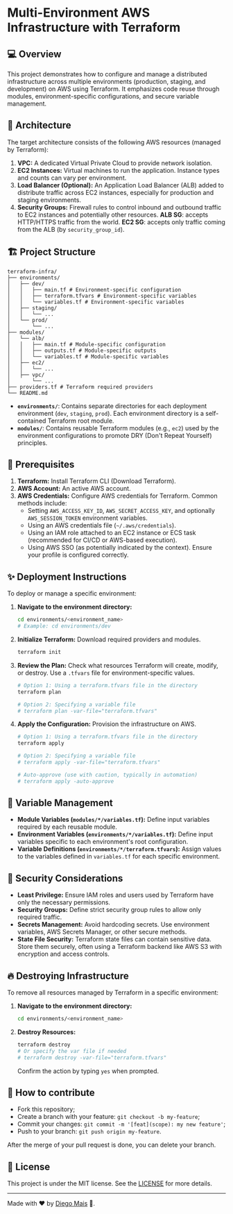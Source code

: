 # Multi-Environment AWS Infrastructure with Terraform

## :computer: Overview

This project demonstrates how to configure and manage a distributed infrastructure across multiple environments (production, staging, and development) on AWS using Terraform. It emphasizes code reuse through modules, environment-specific configurations, and secure variable management.

## :rocket: Architecture

The target architecture consists of the following AWS resources (managed by Terraform):

1.  **VPC:** A dedicated Virtual Private Cloud to provide network isolation.
2.  **EC2 Instances:** Virtual machines to run the application. Instance types and counts can vary per environment.
3.  **Load Balancer (Optional):** An Application Load Balancer (ALB) added to distribute traffic across EC2 instances, especially for production and staging environments.
4.  **Security Groups:** Firewall rules to control inbound and outbound traffic to EC2 instances and potentially other resources. **ALB SG**: accepts HTTP/HTTPS traffic from the world. **EC2 SG**: accepts only traffic coming from the ALB (by `security_group_id`).

## :building_construction: Project Structure

```
terraform-infra/
├── environments/
│   ├── dev/
│   │   ├── main.tf # Environment-specific configuration
│   │   ├── terraform.tfvars # Environment-specific variables
│   │   └── variables.tf # Environment-specific variables
│   ├── staging/
│   │   └── ...
│   └── prod/
│       └── ...
├── modules/
│   └── alb/
│   │   ├── main.tf # Module-specific configuration
│   │   ├── outputs.tf # Module-specific outputs
│   │   └── variables.tf # Module-specific variables
│   ├── ec2/
│   │   └── ...
│   ├── vpc/
│       └── ...
├── providers.tf # Terraform required providers
└── README.md
```

*   **`environments/`**: Contains separate directories for each deployment environment (`dev`, `staging`, `prod`). Each environment directory is a self-contained Terraform root module.
*   **`modules/`**: Contains reusable Terraform modules (e.g., `ec2`) used by the environment configurations to promote DRY (Don't Repeat Yourself) principles.

## :seat: Prerequisites

1.  **Terraform:** Install Terraform CLI (Download Terraform).
2.  **AWS Account:** An active AWS account.
3.  **AWS Credentials:** Configure AWS credentials for Terraform. Common methods include:
    *   Setting `AWS_ACCESS_KEY_ID`, `AWS_SECRET_ACCESS_KEY`, and optionally `AWS_SESSION_TOKEN` environment variables.
    *   Using an AWS credentials file (`~/.aws/credentials`).
    *   Using an IAM role attached to an EC2 instance or ECS task (recommended for CI/CD or AWS-based execution).
    *   Using AWS SSO (as potentially indicated by the context). Ensure your profile is configured correctly.

## :sparkles: Deployment Instructions

To deploy or manage a specific environment:

1.  **Navigate to the environment directory:**
    ```bash
    cd environments/<environment_name>
    # Example: cd environments/dev
    ```

2.  **Initialize Terraform:**
    Download required providers and modules.
    ```bash
    terraform init
    ```

3.  **Review the Plan:**
    Check what resources Terraform will create, modify, or destroy. Use a `.tfvars` file for environment-specific values.
    ```bash
    # Option 1: Using a terraform.tfvars file in the directory
    terraform plan

    # Option 2: Specifying a variable file
    # terraform plan -var-file="terraform.tfvars"
    ```

4.  **Apply the Configuration:**
    Provision the infrastructure on AWS.
    ```bash
    # Option 1: Using a terraform.tfvars file in the directory
    terraform apply

    # Option 2: Specifying a variable file
    # terraform apply -var-file="terraform.tfvars"

    # Auto-approve (use with caution, typically in automation)
    # terraform apply -auto-approve
    ```

## :see_no_evil: Variable Management

*   **Module Variables (`modules/*/variables.tf`):** Define input variables required by each reusable module.
*   **Environment Variables (`environments/*/variables.tf`):** Define input variables specific to each environment's root configuration.
*   **Variable Definitions (`environments/*/terraform.tfvars`):** Assign values to the variables defined in `variables.tf` for each specific environment.

## :cop: Security Considerations

*   **Least Privilege:** Ensure IAM roles and users used by Terraform have only the necessary permissions.
*   **Security Groups:** Define strict security group rules to allow only required traffic.
*   **Secrets Management:** Avoid hardcoding secrets. Use environment variables, AWS Secrets Manager, or other secure methods.
*   **State File Security:** Terraform state files can contain sensitive data. Store them securely, often using a Terraform backend like AWS S3 with encryption and access controls.

## :fire: Destroying Infrastructure

To remove all resources managed by Terraform in a specific environment:

1.  **Navigate to the environment directory:**
    ```bash
    cd environments/<environment_name>
    ```

2.  **Destroy Resources:**
    ```bash
    terraform destroy
    # Or specify the var file if needed
    # terraform destroy -var-file="terraform.tfvars"
    ```

    Confirm the action by typing `yes` when prompted.

## :thinking: How to contribute

- Fork this repository;
- Create a branch with your feature: `git checkout -b my-feature`;
- Commit your changes: `git commit -m '[feat](scope): my new feature'`;
- Push to your branch: `git push origin my-feature`.

After the merge of your pull request is done, you can delete your branch.

## :memo: License

This project is under the MIT license. See the [LICENSE](LICENSE) for more details.

---

Made with :heart: by [Diego Mais](https://diegomais.github.io) :wave:.
